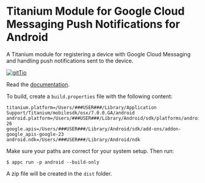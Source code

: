 # Titanium Module for Google Cloud Messaging Push Notifications for Android #

A Titanium module for registering a device with Google Cloud Messaging and handling push notifications sent to the device.

[![gitTio](http://gitt.io/badge.png)](http://gitt.io/component/nl.vanvianen.android.gcm)

Read the [documentation](https://github.com/morinel/gcmpush/blob/master/documentation/index.md).

To build, create a `build.properties` file with the following content:

```
titanium.platform=/Users/###USER###/Library/Application Support/Titanium/mobilesdk/osx/7.0.0.GA/android
android.platform=/Users/###USER###/Library/Android/sdk/platforms/android-26
google.apis=/Users/###USER###/Library/Android/sdk/add-ons/addon-google_apis-google-23
android.ndk=/Users/###USER###/Library/Android/ndk
```

Make sure your paths are correct for your system setup. Then run:

```
$ appc run -p android --build-only
```

A zip file will be created in the `dist` folder.
